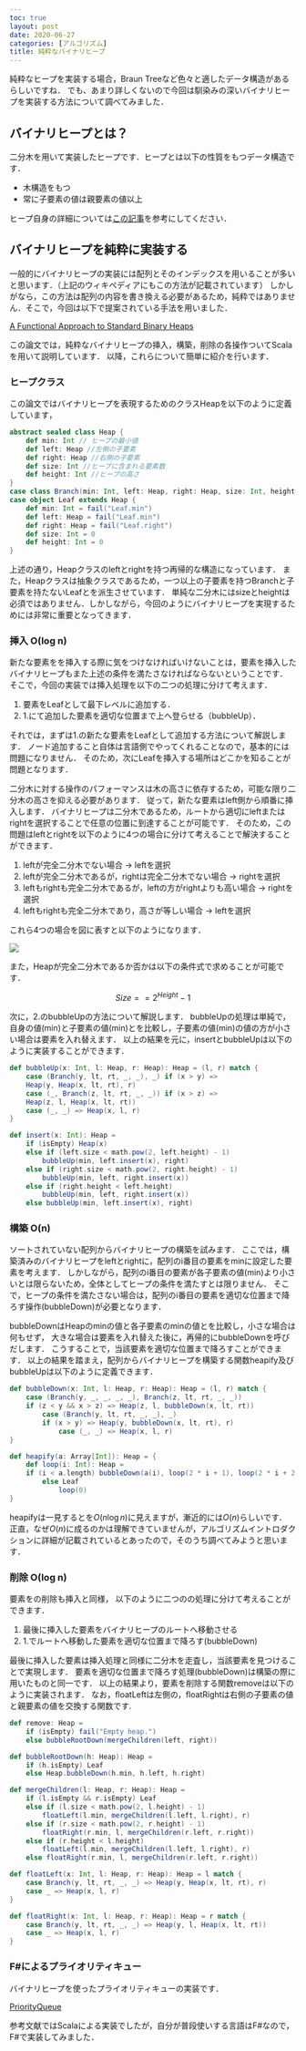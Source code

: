 ```yaml
---
toc: true
layout: post
date: 2020-06-27
categories: [アルゴリズム]
title: 純粋なバイナリヒープ 
---
```

純粋なヒープを実装する場合，Braun Treeなど色々と適したデータ構造があるらしいですね．
でも、あまり詳しくないので今回は馴染みの深いバイナリヒープを実装する方法について調べてみました．

## バイナリヒープとは？
二分木を用いて実装したヒープです．ヒープとは以下の性質をもつデータ構造です．

- 木構造をもつ
- 常に子要素の値は親要素の値以上

ヒープ自身の詳細については[この記事](https://ja.m.wikipedia.org/wiki/%E3%83%92%E3%83%BC%E3%83%97)を参考にしてください．

## バイナリヒープを純粋に実装する
一般的にバイナリヒープの実装には配列とそのインデックスを用いることが多いと思います．（上記のウィキペディアにもこの方法が記載されています）
しかしがなら，この方法は配列の内容を書き換える必要があるため，純粋ではありません．そこで，今回は以下で提案されている手法を用いました．

[A Functional Approach to Standard Binary Heaps](https://arxiv.org/abs/1312.4666) 

この論文では，純粋なバイナリヒープの挿入，構築，削除の各操作ついてScalaを用いて説明しています．
以降，これらについて簡単に紹介を行います．

### ヒープクラス
この論文ではバイナリヒープを表現するためのクラスHeapを以下のように定義しています，

```scala
abstract sealed class Heap {
    def min: Int // ヒープの最小値
    def left: Heap //左側の子要素
    def right: Heap //右側の子要素
    def size: Int //ヒープに含まれる要素数
    def height: Int //ヒープの高さ
}
case class Branch(min: Int, left: Heap, right: Heap, size: Int, height: Int) extends Heap
case object Leaf extends Heap {
    def min: Int = fail("Leaf.min")
    def left: Heap = fail("Leaf.min")
    def right: Heap = fail("Leaf.right")
    def size: Int = 0
    def height: Int = 0
}
```

上述の通り，Heapクラスのleftとrightを持つ再帰的な構造になっています．
また，Heapクラスは抽象クラスであるため，一つ以上の子要素を持つBranchと子要素を持たないLeafとを派生させています．
単純な二分木にはsizeとheightは必須ではありません．しかしながら，今回のようにバイナリヒープを実現するためには非常に重要となってきます．

### 挿入 O(log n)
新たな要素をを挿入する際に気をつけなければいけないことは，要素を挿入したバイナリヒープもまた上述の条件を満たさなければならないということです．
そこで，今回の実装では挿入処理を以下の二つの処理に分けて考えます．

1. 要素をLeafとして最下レベルに追加する．
2. 1.にて追加した要素を適切な位置まで上へ登らせる（bubbleUp）．

それでは，まずは1.の新たな要素をLeafとして追加する方法について解説します．
ノード追加すること自体は言語側でやってくれることなので，基本的には問題になりません．
そのため，次にLeafを挿入する場所はどこかを知ることが問題となります．

二分木に対する操作のパフォーマンスは木の高さに依存するため，可能な限り二分木の高さを抑える必要があります．
従って，新たな要素はleft側から順番に挿入します．
バイナリヒープは二分木であるため，ルートから適切にleftまたはrightを選択することで任意の位置に到達することが可能です．
そのため，この問題はleftとrightを以下のように4つの場合に分けて考えることで解決することができます．

1. leftが完全二分木でない場合 -> leftを選択
2. leftが完全二分木であるが，rightは完全二分木でない場合 -> rightを選択
3. leftもrightも完全二分木であるが，leftの方がrightよりも高い場合 -> rightを選択
4. leftもrightも完全二分木であり，高さが等しい場合 -> leftを選択

これら4つの場合を図に表すと以下のようになります．

![](/assets/img/2020-06-27-purely-binary-heap/media/image.png)

また，Heapが完全二分木であるか否かは以下の条件式で求めることが可能です．

$$
Size == 2^{Height} - 1 
$$

次に，2.のbubbleUpの方法について解説します．
bubbleUpの処理は単純で，自身の値(min)と子要素の値(min)とを比較し，子要素の値(min)の値の方が小さい場合は要素を入れ替えます．
以上の結果を元に，insertとbubbleUpは以下のように実装することができます．

```scala
def bubbleUp(x: Int, l: Heap, r: Heap): Heap = (l, r) match {
    case (Branch(y, lt, rt, _, _), _) if (x > y) =>
    Heap(y, Heap(x, lt, rt), r)
    case (_, Branch(z, lt, rt, _, _)) if (x > z) =>
    Heap(z, l, Heap(x, lt, rt))
    case (_, _) => Heap(x, l, r)
}

def insert(x: Int): Heap =
    if (isEmpty) Heap(x)
    else if (left.size < math.pow(2, left.height) - 1)
        bubbleUp(min, left.insert(x), right)
    else if (right.size < math.pow(2, right.height) - 1)
        bubbleUp(min, left, right.insert(x))
    else if (right.height < left.height)
        bubbleUp(min, left, right.insert(x))
    else bubbleUp(min, left.insert(x), right)
```

### 構築 O(n)
ソートされていない配列からバイナリヒープの構築を試みます．
ここでは，構築済みのバイナリヒープをleftとrightに，配列のi番目の要素をminに設定した要素を考えます．
しかしながら，配列のi番目の要素が各子要素の値(min)より小さいとは限らないため，全体としてヒープの条件を満たすとは限りません．
そこで，ヒープの条件を満たさない場合は，配列のi番目の要素を適切な位置まで降ろす操作(bubbleDown)が必要となります．

bubbleDownはHeapのminの値と各子要素のminの値とを比較し，小さな場合は何もせず， 大きな場合は要素を入れ替えた後に，再帰的にbubbleDownを呼びだします．
こうすることで，当該要素を適切な位置まで降ろすことができます．
以上の結果を踏まえ，配列からバイナリヒープを構築する関数heapify及びbubbleUpは以下のように定義できます．

```scala
def bubbleDown(x: Int, l: Heap, r: Heap): Heap = (l, r) match {
    case (Branch(y, _, _, _, _), Branch(z, lt, rt, _, _))
    if (z < y && x > z) => Heap(z, l, bubbleDown(x, lt, rt))
        case (Branch(y, lt, rt, _, _), _)
        if (x > y) => Heap(y, bubbleDown(x, lt, rt), r)
            case (_, _) => Heap(x, l, r)
}

def heapify(a: Array[Int]): Heap = {
    def loop(i: Int): Heap =
    if (i < a.length) bubbleDown(a(i), loop(2 * i + 1), loop(2 * i + 2))
        else Leaf
            loop(0)
}
```

heapifyは一見するとを$O(n\log n)$に見えますが，漸近的には$O(n)$らしいです．
正直，なぜ$O(n)$に成るのかは理解できていませんが，アルゴリズムイントロダクションに詳細が記載されているとあったので，そのうち調べてみようと思います．

### 削除 O(log n)
要素をの削除も挿入と同様， 以下のように二つのの処理に分けて考えることができます．

1. 最後に挿入した要素をバイナリヒープのルートへ移動させる
2. 1.でルートへ移動した要素を適切な位置まで降ろす(bubbleDown)

最後に挿入した要素は挿入処理と同様に二分木を走査し，当該要素を見つけることで実現します．
要素を適切な位置まで降ろす処理(bubbleDown)は構築の際に用いたものと同一です．
以上の結果より，要素を削除する関数removeは以下のように実装されます．
なお，floatLeftは左側の，floatRightは右側の子要素の値と親要素の値を交換する関数です.

```scala
def remove: Heap =
    if (isEmpty) fail("Empty heap.")
    else bubbleRootDown(mergeChildren(left, right))

def bubbleRootDown(h: Heap): Heap =
    if (h.isEmpty) Leaf
    else Heap.bubbleDown(h.min, h.left, h.right)

def mergeChildren(l: Heap, r: Heap): Heap =
    if (l.isEmpty && r.isEmpty) Leaf
    else if (l.size < math.pow(2, l.height) - 1)
        floatLeft(l.min, mergeChildren(l.left, l.right), r)
    else if (r.size < math.pow(2, r.height) - 1)
        floatRight(r.min, l, mergeChildren(r.left, r.right))
    else if (r.height < l.height)
        floatLeft(l.min, mergeChildren(l.left, l.right), r)
    else floatRight(r.min, l, mergeChildren(r.left, r.right))

def floatLeft(x: Int, l: Heap, r: Heap): Heap = l match {
    case Branch(y, lt, rt, _, _) => Heap(y, Heap(x, lt, rt), r)
    case _ => Heap(x, l, r)
}

def floatRight(x: Int, l: Heap, r: Heap): Heap = r match {
    case Branch(y, lt, rt, _, _) => Heap(y, l, Heap(x, lt, rt))
    case _ => Heap(x, l, r)
}
```

### F#によるプライオリティキュー
バイナリヒープを使ったプライオリティキューの実装です．

[PriorityQueue](https://gist.github.com/ar90n/f2396d217951911466dd16b02990500f)

参考文献ではScalaによる実装でしたが，自分が普段使いする言語はF#なので，F#で実装してみました．
